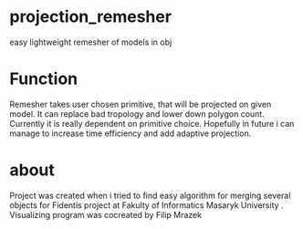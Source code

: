 # projection_remesher
easy lightweight remesher of models in obj

# Function
Remesher takes user chosen primitive, that will be projected on given model.
It can replace bad tropology and lower down polygon count. Currently it is really dependent on primitive choice.
Hopefully in future i can manage to increase time efficiency and add adaptive projection.


# about
Project was created when i tried to find easy algorithm for merging several objects for Fidentis project at Fakulty of Informatics Masaryk University .
Visualizing program was cocreated by Filip Mrazek 

